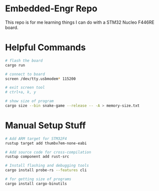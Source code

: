 # Embedded-Engr Repo

This repo is for me learning things I can do with a STM32 Nucleo F446RE board.

# Helpful Commands

```zsh
# flash the board
cargo run

# connect to board
screen /dev/tty.usbmodem* 115200

# exit screen tool
# ctrl+a, k, y

# show size of program
cargo size --bin snake-game --release -- -A > memory-size.txt
```

# Manual Setup Stuff

```zsh
# Add ARM target for STM32F4
rustup target add thumbv7em-none-eabi

# Add source code for cross-compilation
rustup component add rust-src

# Install flashing and debugging tools
cargo install probe-rs --features cli

# for getting size of programs
cargo install cargo-binutils
```
